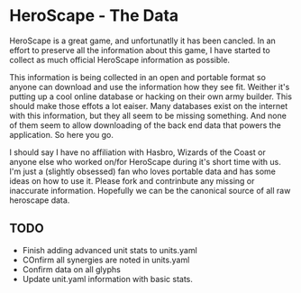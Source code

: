 HeroScape - The Data
====================

HeroScape is a great game, and unfortunatlly it has been cancled. In an
effort to preserve all the information about this game, I have started
to collect as much official HeroScape information as possible. 

This information is being collected in an open and portable format so
anyone can download and use the information how they see fit. Weither
it's putting up a cool online database or hacking on their own army
builder. This should make those effots a lot eaiser. Many databases
exist on the internet with this information, but they all seem to be
missing something. And none of them seem to allow downloading of the
back end data that powers the application. So here you go.

I should say I have no affiliation with Hasbro, Wizards of the Coast or
anyone else who worked on/for HeroScape during it's short time with us.
I'm just a (slightly obsessed) fan who loves portable data and has some
ideas on how to use it. Please fork and contrinbute any missing or
inaccurate information. Hopefully we can be the canonical source of all
raw heroscape data.

TODO
----
* Finish adding advanced unit stats to units.yaml
* COnfirm all synergies are noted in units.yaml
* Confirm data on all glyphs
* Update unit.yaml information with basic stats.
